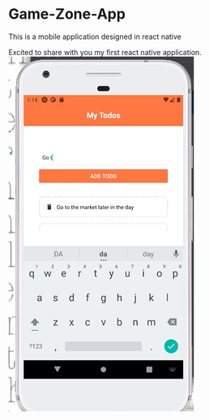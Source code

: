 # Game-Zone-App
This is a mobile application designed in react native

Excited to share with you my first react native application.
![](todoapp.gif)

